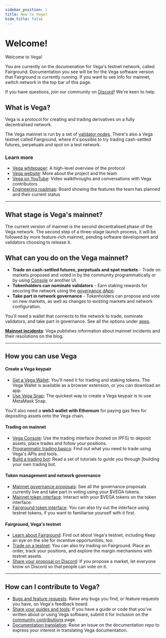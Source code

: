```yaml
---
sidebar_position: 1
title: New to Vega?
hide_title: false
---
```


# Welcome! 
Welcome to Vega! 

You are currently on the documenation for Vega's testnet network, called Fairground. Documentation you see will be for the Vega software version that Fairground is currently running. If you want to see info for mainnet, switch network in the top bar of this page.

If you have questions, join our community on [Discord](https://vega.xyz/discord)! We're keen to help.

## What is Vega?
Vega is a protocol for creating and trading derivatives on a fully decentralised network. 

The Vega mainnet is run by a set of [validator nodes](./vega-chain/validator-nodes.md). There's also a Vega testnet called Fairground, where it's possible to try trading cash-settled futures, perpetuals and spot on a test network.

### Learn more 
* [Vega whitepaper](https://vega.xyz/papers/vega-protocol-whitepaper.pdf): A high-level overview of the protocol
* [Vega website](https://vega.xyz): More about the project and the team
* [Vega on YouTube](https://youtube.com/vegaprotocol): Video walkthroughs and conversations with Vega contributors
* [Engineering roadmap](https://github.com/orgs/vegaprotocol/projects/114/views/4): Board showing the features the team has planned and their current status

<hr class="subsection" />

## What stage is Vega's mainnet?
The current version of mainnet is the second decentralised phase of the Vega network. The second step of a three-stage launch process, it will be followed by more feature-rich mainnet, pending software development and validators choosing to release it.

## What can you do on the Vega mainnet?

* **Trade on cash-settled futures, perpetuals and spot markets** - Trade on markets proposed and voted in by the community programmatically or by using [Console](https://console.vega.xyz) or another UI.<br/>
* **Tokenholders can nominate validators** - Earn staking rewards for securing the network using the [governance dApp](https://governance.vega.xyz). <br/>
* **Take part in network governance** - Tokenholders can propose and vote on new markets, as well as changes to existing markets and network configuration. <br/>

You'll need a wallet that connects to the network to trade, nominate validators, and take part in governance. See all the options under [apps](../tools/index.md).

**[Mainnet incidents](https://blog.vega.xyz/tagged/vega-incident-reports)**: Vega publishes information about mainnet incidents and their resolutions on the blog.

<hr class="subsection" />

## How you can use Vega

#### Create a Vega keypair
* [Get a Vega Wallet](../tools/vega-wallet/index.md): You'll need it for trading and staking tokens. The Vega Wallet is available as a browser extension, or you can download an app.
* [Use Vega Snap](../tools/vega-protocol-snap.md): The quickest way to create a Vega keypair is to use MetaMask Snap. 

You'll also need a **web3 wallet with Ethereum** for paying gas fees for depositing assets onto the Vega chain.

#### Trading on mainnet
* [Vega Console](https://console.vega.xyz): Use the trading interface (hosted on IPFS) to deposit assets, place trades and follow your positions.
* [Programmatic trading basics](../tutorials/programmatic-trading-basics.md): Find out what you need to trade using Vega's APIs and tools.
* [Build a trading bot](../tutorials/building-a-bot/index.md): Read a set of tutorials to guide you through [building your own trading bot.

#### Token management and network governance 
* [Mainnet governance proposals](https://governance.vega.xyz): See all the governance proposals currently live and take part in voting using your $VEGA tokens.
* [Mainnet token interface](https://governance.vega.xyz/token): Interact with your $VEGA tokens on the token interface.
* [Fairground token interface](https://governance.fairground.wtf/tokens): You can also try out the interface using testnet tokens, if you want to familiarise yourself with it first.

#### Fairground, Vega's testnet
* [Learn about Fairground](https://fairground.wtf): Find out about Vega's testnet, including  Keep an eye on the site for incentive opportunities, too. 
* [Trade on a testnet](https://console.fairground.wtf): You can also try trading on Fairground. Place an order, track your positions, and explore the margin mechanisms with testnet assets. 
* [Share your proposal on Discord](https://vega.xyz/discord): If you propose a market, let everyone know on Discord so that people can vote on it. 

<hr class="subsection" />

## How can I contribute to Vega?
* [Bugs and feature requests](https://github.com/vegaprotocol/feedback/discussions/): Raise any bugs you find, or feature requests you have, on Vega's feedback board.
* [Share your guides and tools](https://github.com/vegaprotocol/documentation/issues): If you have a guide or code that you've written about or using Vega software, submit it for inclusion on the [community contributions](../tutorials/community-created.md) page.
* [Documentation translation](https://github.com/vegaprotocol/documentation/issues): Raise an issue on the documentation repo to express your interest in translating Vega documentation.